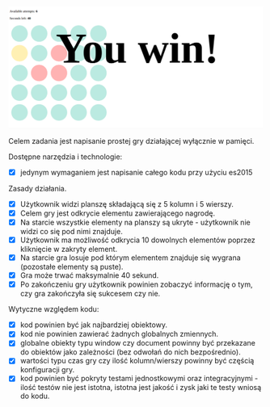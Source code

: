 ![GitHub Logo](/example.png)

Celem zadania jest napisanie prostej gry działającej wyłącznie w pamięci.

Dostępne narzędzia i technologie:
- [x] jedynym wymaganiem jest napisanie całego kodu przy użyciu es2015

Zasady działania.

- [x] Użytkownik widzi planszę składającą się z 5 kolumn i 5 wierszy.
- [x] Celem gry jest odkrycie elementu zawierającego nagrodę.
- [x] Na starcie wszystkie elementy na planszy są ukryte - użytkownik nie widzi co się pod nimi znajduje.
- [x] Użytkownik ma możliwość odkrycia 10 dowolnych elementów poprzez kliknięcie w zakryty element.
- [x] Na starcie gra losuje pod którym elementem znajduje się wygrana (pozostałe elementy są puste).
- [x] Gra może trwać maksymalnie 40 sekund.
- [x] Po zakończeniu gry użytkownik powinien zobaczyć informację o tym, czy gra zakończyła się sukcesem czy nie.

Wytyczne względem kodu:

- [x] kod powinien być jak najbardziej obiektowy.
- [x] kod nie powinien zawierać żadnych globalnych zmiennych.
- [x] globalne obiekty typu window czy document powinny być przekazane do obiektów jako zależności (bez odwołań do nich bezpośrednio).
- [x] wartości typu czas gry czy ilość kolumn/wierszy powinny być częścią konfiguracji gry.
- [x] kod powinien być pokryty testami jednostkowymi oraz integracyjnymi - ilość testów nie jest istotna, istotna jest jakość i zysk jaki te testy wniosą do kodu.
